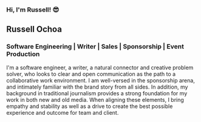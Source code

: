### Hi, I'm Russell! :sunglasses:  

## Russell Ochoa
### Software Engineering | Writer | Sales | Sponsorship | Event Production

I'm a software engineer, a writer, a natural connector and creative problem solver, who looks to clear and open communication as the path to a collaborative work environment.  I am well-versed in the sponsorship arena, and intimately familiar with the brand story from all sides.  In addition, my background in traditional journalism provides a strong foundation for my work in both new and old media.  When aligning these elements, I bring empathy and stability as well as a drive to create the best possible experience and outcome for team and client.



<!--
**russellgochoa/russellgochoa** is a ✨ _special_ ✨ repository because its `README.md` (this file) appears on your GitHub profile.

Here are some ideas to get you started:

- 🔭 I’m currently working on ...
- 🌱 I’m currently learning ...
- 👯 I’m looking to collaborate on ...
- 🤔 I’m looking for help with ...
- 💬 Ask me about ...
- 📫 How to reach me: ...
- 😄 Pronouns: ...
-->
